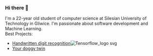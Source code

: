 ### Hi there 👋

<!--
**xretinx/xretinx** is a ✨ _special_ ✨ repository because its `README.md` (this file) appears on your GitHub profile.

Here are some ideas to get you started:

- 🔭 I’m currently working on ...
- 🌱 I’m currently learning ...
- 👯 I’m looking to collaborate on ...
- 🤔 I’m looking for help with ...
- 💬 Ask me about ...
- 📫 How to reach me: ...
- 😄 Pronouns: ...
- ⚡ Fun fact: ...
-->
I'm a 22-year old student of computer science at Silesian University of Technology in Gliwice. I'm passionate about software development and Machine Learning.<br>
Best Projects:
- [Handwritten digit recognition](https://github.com/xretinx/CNN-Digit-Recognition)![Tensorflow_logo svg](https://github.com/xretinx/xretinx/assets/79771143/9fd83933-8578-4d0f-985f-ad1f4f96e240)
- [Your doggy twin](https://github.com/xretinx/IO-blizniaki)
<!---
### 💻 Skills <br>
👉C++<br>
👉JavaScript<br>
👉CSS<br>
👉HTML<br>
👉Python<br>
👉SQL<br>

### 🧠 Learning<br>
👉Flask<br>
👉C#<br>
👉React<br>
--->
